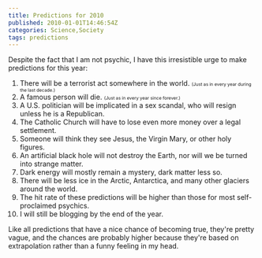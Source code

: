 ```yaml
---
title: Predictions for 2010
published: 2010-01-01T14:46:54Z
categories: Science,Society
tags: predictions
---
```


Despite the fact that I am not psychic, I have this irresistible urge to make predictions for this year:

<ol>
<li>There will be a terrorist act somewhere in the world.  <span style="font-size:xx-small;">(Just as in every year during the last decade.)</span></li>
<li>A famous person will die.  <span style="font-size:xx-small;">(Just as in every year since forever.)</span></li>
<li>A U.S. politician will be implicated in a sex scandal, who will resign unless he is a Republican.</li>
<li>The Catholic Church will have to lose even more money over a legal settlement.</li>
<li>Someone will think they see Jesus, the Virgin Mary, or other holy figures.</li>
<li>An artificial black hole will not destroy the Earth, nor will we be turned into strange matter.</li>
<li>Dark energy will mostly remain a mystery, dark matter less so.</li>
<li>There will be less ice in the Arctic, Antarctica, and many other glaciers around the world.</li>
<li>The hit rate of these predictions will be higher than those for most self-proclaimed psychics.</li>
<li>I will still be blogging by the end of the year.</li>
</ol>

Like all predictions that have a nice chance of becoming true, they're pretty vague, and the chances are probably higher because they're based on extrapolation rather than a funny feeling in my head.

